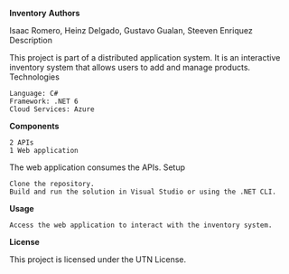 **Inventory**
**Authors**

Isaac Romero, Heinz Delgado, Gustavo Gualan, Steeven Enriquez
Description

This project is part of a distributed application system. It is an interactive inventory system that allows users to add and manage products.
Technologies

    Language: C#
    Framework: .NET 6
    Cloud Services: Azure

**Components**

    2 APIs
    1 Web application

The web application consumes the APIs.
Setup

    Clone the repository.
    Build and run the solution in Visual Studio or using the .NET CLI.

**Usage**

    Access the web application to interact with the inventory system.

**License**

This project is licensed under the UTN License.
